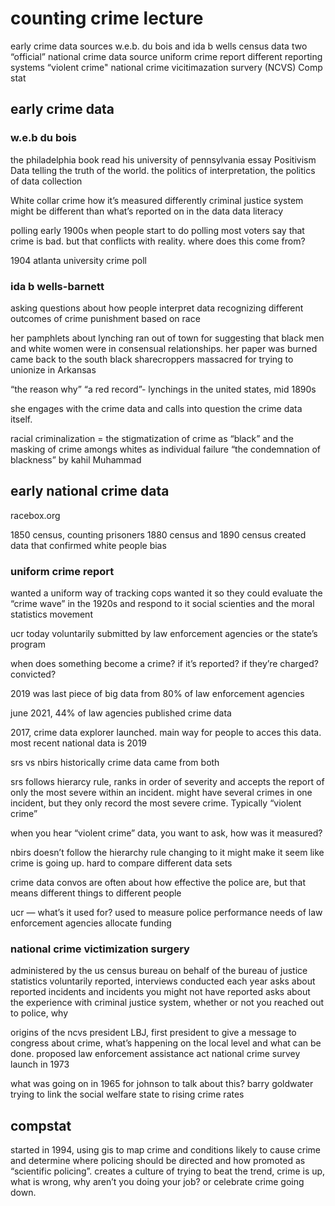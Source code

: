 # counting crime lecture

early crime data sources
w.e.b. du bois and ida b wells
census data
two “official” national crime data source
uniform crime report
different reporting systems
“violent crime"
national crime vicitimazation survery (NCVS)
Comp stat

## early crime data
### w.e.b du bois
the philadelphia book
read his university of pennsylvania essay
Positivism
Data telling the truth of the world. the politics of interpretation, the politics of data collection

White collar crime
how it’s measured differently
criminal justice system might be different than what’s reported on in the data
data literacy 

polling
early 1900s when people start to do polling
most voters say that crime is bad. but that conflicts with reality. where does this come from?

1904 atlanta university crime poll

### ida b wells-barnett
asking questions about how people interpret data
recognizing different outcomes of crime punishment based on race

her pamphlets about lynching
ran out of town for suggesting that black men and white women were in consensual relationships. her paper was burned
came back to the south
black sharecroppers massacred for trying to unionize in Arkansas

“the reason why”
“a red record”- lynchings in the united states, mid 1890s

she engages with the crime data and calls into question the crime data itself.

racial criminalization = the stigmatization of crime as “black” and the masking of crime amongs whites as individual failure
“the condemnation of blackness” by kahil Muhammad 

## early national crime data
racebox.org

1850 census, counting prisoners
1880 census and 1890 census created data that confirmed white people bias

### uniform crime report
wanted a uniform way of tracking
cops wanted it so they could evaluate the “crime wave” in the 1920s and respond to it
social scienties and the moral statistics movement

ucr today
voluntarily submitted by law enforcement agencies or the state’s program

when does something become a crime? if it’s reported? if they’re charged? convicted?

2019 was last piece of big data from 80% of law enforcement agencies

june 2021, 44% of law agencies published crime data

2017, crime data explorer launched. main way for people to acces this data. most recent national data is 2019

srs vs nbirs
historically crime data came from both

srs follows hierarcy rule, ranks in order of severity and accepts the report of only the most severe within an incident. might have several crimes in one incident, but they only record the most severe crime. Typically “violent crime”

when you hear “violent crime” data, you want to ask, how was it measured?

nbirs doesn’t follow the hierarchy rule
changing to it might make it seem like crime is going up. hard to compare different data sets

crime data convos are often about how effective the police are, but that means different things to different people

ucr — what’s it used for?
used to measure police performance
needs of law enforcement agencies
allocate funding

### national crime victimization surgery
administered by the us census bureau on behalf of the bureau of justice statistics
voluntarily reported, interviews conducted each year
asks about reported incidents and incidents you might not have reported
asks about the experience with criminal justice system, whether or not you reached out to police, why

origins of the ncvs
president LBJ, first president to give a message to congress about crime, what’s happening on the local level and what can be done.
proposed law enforcement assistance act
national crime survey launch in 1973

what was going on in 1965 for johnson to talk about this?
barry goldwater trying to link the social welfare state to rising crime rates

## compstat
started in 1994, using gis to map crime and conditions likely to cause crime and determine where policing should be directed and how
promoted as “scientific policing”. creates a culture of trying to beat the trend, crime is up, what is wrong, why aren’t you doing your job? or celebrate crime going down.
